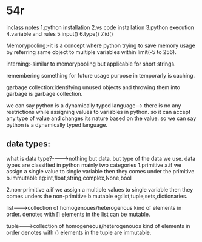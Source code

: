 # 54r
inclass notes
1.python installation
2.vs code installation
3.python execution
4.variable and rules
5.input()
6.type()
7.id()

Memorypooling:-it is a concept where python trying to save memory usage by referring same object to multiple variables within limit(-5 to 256).

interning:-similar to memorypooling but applicable for short strings.

remembering something for future usage purpose in temporarly is caching.

garbage collection:identifying unused objects and throwing them into garbage is garbage collection.

we can say python is a dynamically typed language-->
there is no any restrictions while assigning values to variables in python.
so it can accept any type of value and changes its nature based on the value. so we can say python is a dynamically typed language.


data types:
-----------
what is data type?---->nothing but data. but type of the data we use.
data types are classified in python mainly two categories
1.primitive
    a.if we assign a single value to single variable then they comes under the primitive
    b.immutable
eg:int,float,string,complex,None,bool

2.non-primitive
    a.if we assign a multiple values to single variable then they comes unders the non-primitive
    b.mutable
eg:list,tuple,sets,dictionaries.

list--->collection of homogenoues/heterogenous kind of elements in order.
denotes with []
elements in the list can be mutable.

tuple--->collection of homogeneous/heterogenouos kind of elements in order
denotes with ()
elements in the tuple are immutable.



















